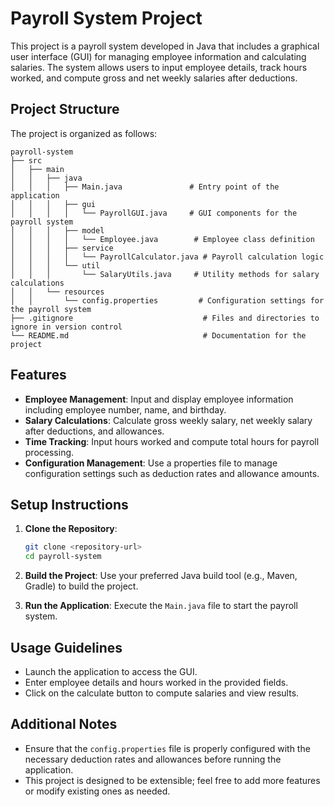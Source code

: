 # Payroll System Project

This project is a payroll system developed in Java that includes a graphical user interface (GUI) for managing employee information and calculating salaries. The system allows users to input employee details, track hours worked, and compute gross and net weekly salaries after deductions.

## Project Structure

The project is organized as follows:

```
payroll-system
├── src
│   ├── main
│   │   ├── java
│   │   │   ├── Main.java               # Entry point of the application
│   │   │   ├── gui
│   │   │   │   └── PayrollGUI.java     # GUI components for the payroll system
│   │   │   ├── model
│   │   │   │   └── Employee.java        # Employee class definition
│   │   │   ├── service
│   │   │   │   └── PayrollCalculator.java # Payroll calculation logic
│   │   │   └── util
│   │   │       └── SalaryUtils.java     # Utility methods for salary calculations
│   │   └── resources
│   │       └── config.properties         # Configuration settings for the payroll system
├── .gitignore                             # Files and directories to ignore in version control
└── README.md                              # Documentation for the project
```

## Features

- **Employee Management**: Input and display employee information including employee number, name, and birthday.
- **Salary Calculations**: Calculate gross weekly salary, net weekly salary after deductions, and allowances.
- **Time Tracking**: Input hours worked and compute total hours for payroll processing.
- **Configuration Management**: Use a properties file to manage configuration settings such as deduction rates and allowance amounts.

## Setup Instructions

1. **Clone the Repository**: 
   ```bash
   git clone <repository-url>
   cd payroll-system
   ```

2. **Build the Project**: 
   Use your preferred Java build tool (e.g., Maven, Gradle) to build the project.

3. **Run the Application**: 
   Execute the `Main.java` file to start the payroll system.

## Usage Guidelines

- Launch the application to access the GUI.
- Enter employee details and hours worked in the provided fields.
- Click on the calculate button to compute salaries and view results.

## Additional Notes

- Ensure that the `config.properties` file is properly configured with the necessary deduction rates and allowances before running the application.
- This project is designed to be extensible; feel free to add more features or modify existing ones as needed.